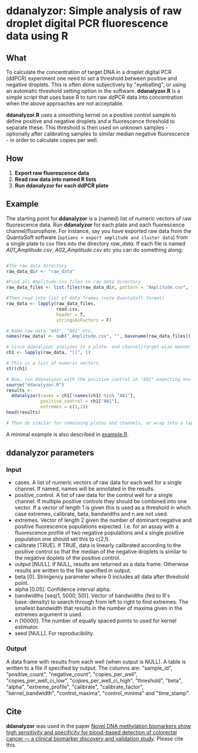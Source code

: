 # ddanalyzor: Simple analysis of raw droplet digital PCR fluorescence data using R

## What
To calculate the concentration of target DNA in a droplet digital PCR (ddPCR)
experiment one need to set a threshold between positive and negative droplets.
This is often done subjectively by "eyeballing", or using an automatic threshold
setting option in the software.
**ddanalyzor.R** is a simple script that uses base R to turn raw ddPCR
data into concentration when the above approaches are not acceptable.

**ddanalyzor.R** uses a smoothing kernel on a positive control sample to define
positive and negative droplets and a fluorescence threshold to separate these.
This threshold is then used on unknown samples - optionally after calibrating samples
to similar median negative fluorescence - in order to calculate copies per well.


## How
1. **Export raw fluorescence data**
2. **Read raw data into named R lists**
3. **Run ddanalyzor for each ddPCR plate**


## Example
The starting point for **ddanalyzor** is a (named) list of numeric vectors of raw
fluorescence data. Run **ddanalyzor** for each plate and each fluorescence channel/fluorophore.
For instance, say you have exported raw data from the QuantaSoft software
(`options > export amplitude and cluster data`) from a single plate to csv files
into the directory _raw_data_. If each file is named _A01_Amplitude.csv_, _A02_Amplitude.csv_ etc
you can do something along:

```r

#The raw data directory
raw_data_dir <- "raw_data"

#Find all Amplitude.csv files in raw data directory
raw_data_files <- list.files(raw_data_dir, pattern = "Amplitude.csv", full.names = T)

#Then read into list of data frames (note QuantaSoft format)
raw_data <- lapply(raw_data_files,
                   read.csv,
                   header = T,
                   stringsAsFactors = F)

# Name raw data "A01", "A02" etc.
names(raw_data) <- sub("_Amplitude.csv", "", basename(raw_data_files))

# Since ddanalyzor analyzes in a plate- and channel/target-wise manner extract first column (channel 1)
ch1 <- lapply(raw_data, "[[", 1)

# This is a list of numeric vectors
str(ch1)

# Now, run ddanalyzor with the positive control in "A01" expecting one negative and one positive populations
source("ddanalyzor.R")
results <-
  ddanalyzor(cases = ch1[!names(ch1) %in% "A01"],
             positive_control = ch1["A01"],
             extremes = c(1,1))
head(results)             

# Then do similar for remaining plates and channels, or wrap into a lapply etc.


```

A minimal example is also described in [example.R](./example.R).


## ddanalyzor parameters
### Input
* cases. A list of numeric vectors of raw data for each well for a single channel. If named, names will be annotated in the results.  
* positive_control. A list of raw data for the control well for a single channel. If multiple positive controls they should be combined into one vector. If a vector of length 1 is given this is used as a threshold in which case extremes, calibrate, beta, bandwidths and n are not used.
* extremes. Vector of length 2 given the number of dominant negative and positive fluorescence populations expected. I.e. for an assay with a fluorescence profile of two negative populations and a single positive population one should set this to c(2,1).   
* calibrate [TRUE]. If TRUE, data is linearly calibrated according to the positive control so that the median of the negative droplets is similar to the negative doplets of the positive control.
* output [NULL]. If NULL, results are returned as a data frame. Otherwise results are written to the file specified in output.
* beta [0]. Stringency parameter where 0 includes all data after threshold point.
* alpha [0.05]. Confidence interval alpha.
* bandwidths [seq(1, 5000, 50)]. Vector of bandwidths (fed to R's base::density) to search through from left to right to find extremes. The smallest bandwidth that results in the number of maxima given in the extremes argument is used.
* n [10000]. The number of equally spaced points to used for kernel estimator.
* seed [NULL]. For reproducibility.

### Output
A data frame with results from each well (when output is NULL). A table is written
to a file if specified by output. The columns are: "sample_id", "positive_count",
"negative_count", "copies_per_well", "copies_per_well_ci_low", "copies_per_well_ci_high",
"threshold", "beta", "alpha", "extreme_profile", "calibrate", "calibrate_factor",
"kernel_bandwidth", "control_maxima", "control_minima" and "time_stamp".


## Cite
**ddanalyzor** was used in the paper [Novel DNA methylation biomarkers show high
sensitivity and specificity for blood-based detection of colorectal cancer — a
clinical biomarker discovery and validation study](https://doi.org/10.1186/s13148-019-0757-3).
Please cite this.
